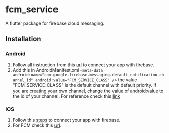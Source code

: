 # fcm_service

A flutter package for firebase cloud messaging.

## Installation

### Android
1. Follow all instruction from this [url](https://firebase.flutter.dev/docs/installation/android) to connect your app with firebase.
2. Add this in AndroidManifest.xml
`
<meta-data
           android:name="com.google.firebase.messaging.default_notification_channel_id"
           android:value="FCM_SERVICE_CLASS" />
`
the value "FCM_SERVICE_CLASS" is the default channel with default priority. If you are creating your own channel, change the value
of android:value to the id of your channel. For reference check this [link](https://firebase.flutter.dev/docs/messaging/notifications#android-configuration)

### iOS
1. Follow this [steps](https://firebase.flutter.dev/docs/installation/ios) to connect your app with firebase.
2. For FCM check this [url](https://firebase.flutter.dev/docs/messaging/apple-integration).
